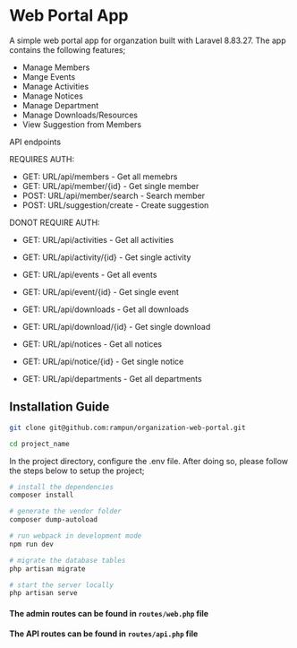 # Web Portal App

A simple web portal app for organzation built with Laravel 8.83.27. The app contains the following features;

- Manage Members
- Mange Events
- Manage Activities
- Manage Notices
- Manage Department
- Manage Downloads/Resources
- View Suggestion from Members

API endpoints

REQUIRES AUTH:
- GET: URL/api/members - Get all memebrs
- GET: URL/api/member/{id} - Get single member
- POST: URL/api/member/search - Search member
- POST: URL/suggestion/create - Create suggestion

DONOT REQUIRE AUTH:
- GET: URL/api/activities - Get all activities
- GET: URL/api/activity/{id} - Get single activity

- GET: URL/api/events - Get all events
- GET: URL/api/event/{id} - Get single event

- GET: URL/api/downloads - Get all downloads
- GET: URL/api/download/{id} - Get single download

- GET: URL/api/notices - Get all notices
- GET: URL/api/notice/{id} - Get single notice

- GET: URL/api/departments - Get all departments

## Installation Guide

```bash
git clone git@github.com:rampun/organization-web-portal.git

cd project_name
```

In the project directory, configure the .env file. After doing so, please follow the steps below to setup the project;


```bash
# install the dependencies
composer install

# generate the vendor folder
composer dump-autoload

# run webpack in development mode
npm run dev

# migrate the database tables
php artisan migrate

# start the server locally
php artisan serve
```


#### The admin routes can be found in `routes/web.php` file
#### The API routes can be found in `routes/api.php` file
